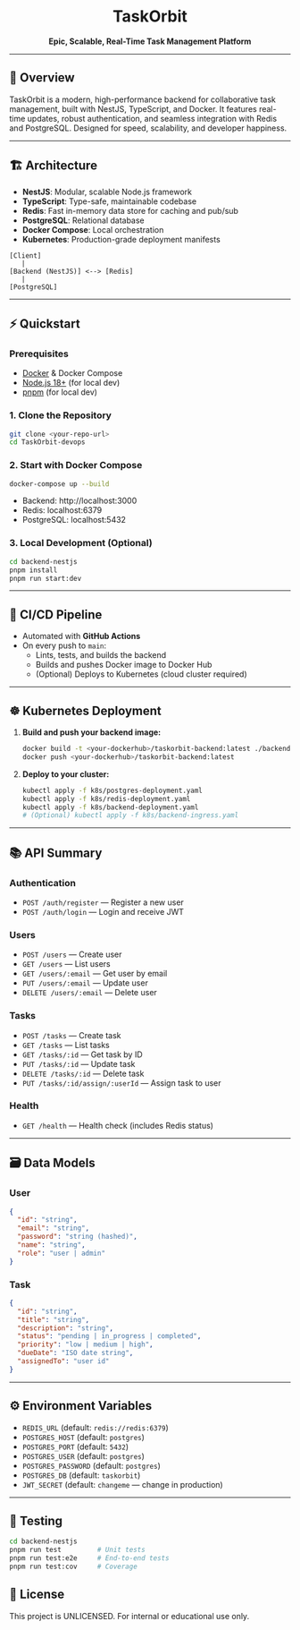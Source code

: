 
<h1 align="center">TaskOrbit</h1>

<p align="center">
  <b>Epic, Scalable, Real-Time Task Management Platform</b><br/>
</p>

---

## 🚀 Overview

TaskOrbit is a modern, high-performance backend for collaborative task management, built with NestJS, TypeScript, and Docker. It features real-time updates, robust authentication, and seamless integration with Redis and PostgreSQL. Designed for speed, scalability, and developer happiness.

---

## 🏗️ Architecture

- **NestJS**: Modular, scalable Node.js framework
- **TypeScript**: Type-safe, maintainable codebase
- **Redis**: Fast in-memory data store for caching and pub/sub
- **PostgreSQL**: Relational database
- **Docker Compose**: Local orchestration
- **Kubernetes**: Production-grade deployment manifests

```
[Client]
   |
[Backend (NestJS)] <--> [Redis]
   |
[PostgreSQL]
```

---

## ⚡ Quickstart

### Prerequisites
- [Docker](https://docs.docker.com/get-docker/) & Docker Compose
- [Node.js 18+](https://nodejs.org/) (for local dev)
- [pnpm](https://pnpm.io/) (for local dev)

### 1. Clone the Repository
```bash
git clone <your-repo-url>
cd TaskOrbit-devops
```

### 2. Start with Docker Compose
```bash
docker-compose up --build
```
- Backend: http://localhost:3000
- Redis: localhost:6379
- PostgreSQL: localhost:5432

### 3. Local Development (Optional)
```bash
cd backend-nestjs
pnpm install
pnpm run start:dev
```

---

## 🤖 CI/CD Pipeline

- Automated with **GitHub Actions**
- On every push to `main`:
  - Lints, tests, and builds the backend
  - Builds and pushes Docker image to Docker Hub
  - (Optional) Deploys to Kubernetes (cloud cluster required)

---

## ☸️ Kubernetes Deployment

1. **Build and push your backend image:**
   ```bash
   docker build -t <your-dockerhub>/taskorbit-backend:latest ./backend-nestjs
   docker push <your-dockerhub>/taskorbit-backend:latest
   ```
2. **Deploy to your cluster:**
   ```bash
   kubectl apply -f k8s/postgres-deployment.yaml
   kubectl apply -f k8s/redis-deployment.yaml
   kubectl apply -f k8s/backend-deployment.yaml
   # (Optional) kubectl apply -f k8s/backend-ingress.yaml
   ```

---

## 📚 API Summary

### Authentication
- `POST /auth/register` — Register a new user
- `POST /auth/login` — Login and receive JWT

### Users
- `POST /users` — Create user
- `GET /users` — List users
- `GET /users/:email` — Get user by email
- `PUT /users/:email` — Update user
- `DELETE /users/:email` — Delete user

### Tasks
- `POST /tasks` — Create task
- `GET /tasks` — List tasks
- `GET /tasks/:id` — Get task by ID
- `PUT /tasks/:id` — Update task
- `DELETE /tasks/:id` — Delete task
- `PUT /tasks/:id/assign/:userId` — Assign task to user

### Health
- `GET /health` — Health check (includes Redis status)

---

## 🗃️ Data Models

### User
```json
{
  "id": "string",
  "email": "string",
  "password": "string (hashed)",
  "name": "string",
  "role": "user | admin"
}
```

### Task
```json
{
  "id": "string",
  "title": "string",
  "description": "string",
  "status": "pending | in_progress | completed",
  "priority": "low | medium | high",
  "dueDate": "ISO date string",
  "assignedTo": "user id"
}
```

---

## ⚙️ Environment Variables

- `REDIS_URL` (default: `redis://redis:6379`)
- `POSTGRES_HOST` (default: `postgres`)
- `POSTGRES_PORT` (default: `5432`)
- `POSTGRES_USER` (default: `postgres`)
- `POSTGRES_PASSWORD` (default: `postgres`)
- `POSTGRES_DB` (default: `taskorbit`)
- `JWT_SECRET` (default: `changeme` — change in production)

---

## 🧪 Testing

```bash
cd backend-nestjs
pnpm run test         # Unit tests
pnpm run test:e2e     # End-to-end tests
pnpm run test:cov     # Coverage
```
## 📄 License

This project is UNLICENSED. For internal or educational use only.
